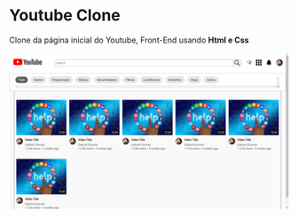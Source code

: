 <h1>Youtube Clone</h1>

<p>Clone da página inicial do Youtube, Front-End usando <b>Html e Css</b> </p>

<img src='youtube-clone.png'>
